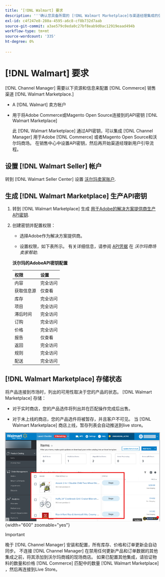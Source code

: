 ```yaml
---
title: ‘[!DNL Walmart] 要求
description: '''确认您具备所需的 [!DNL Walmart Marketplace]与渠道经理集成的信息和资源。”'
exl-id: c4f247e8-280a-4595-a6c8-cf8b732d7aab
source-git-commit: a3ae579c0eda0c27bf8eab9d0ac12919eaad494b
workflow-type: tm+mt
source-wordcount: '335'
ht-degree: 0%

---
```


# [!DNL Walmart] 要求

[!DNL Channel Manager] 需要以下资源和信息来配置 [!DNL Commerce] 销售渠道 [!DNL Walmart Marketplace.]

* A [!DNL Walmart] 卖方帐户

* 用于将Adobe Commerce或Magento Open Source连接到的API密钥 [!DNL Walmart Marketplace]

   此 [!DNL Walmart Marketplace] 通过API密钥，可以集成 [!DNL Channel Manager] 用于Adobe [!DNL Commerce] 或者Magento Open Source和沃尔玛商场。 在销售中心中设置API密钥，然后再开始渠道经理新用户引导流程。

## 设置 [!DNL Walmart Seller] 帐户

转到 [!DNL Walmart Seller Center] 设置 [沃尔玛卖家账户](https://seller.walmart.com/signup?q=&amp;origin=solution_provider&amp;src=0014M00001zivMp).

## 生成 [!DNL Walmart Marketplace] 生产API密钥

1. 转到 [!DNL Walmart Marketplace] 生成 [用于Adobe的解决方案提供商生产API密钥](https://developer.walmart.com/#preloginModal?redirectUri=https%3A%2F%2Fdeveloper.walmart.com%2Faccount%2FgenerateKey).

1. 创建密钥并配置权限：

   * 选择Adobe作为解决方案提供商。

   * 设置权限，如下表所示。 有关详细信息，请参阅 [API凭据](https://sellerhelp.walmart.com/seller/s/guide?article=000006422) 在 _沃尔玛商场卖家帮助_.

   **沃尔玛的AdobeAPI密钥配置**

   | **权限** | **设置** |
   |----------------|-------------|
   | 内容 | 完全访问 |
   | 获取信息源 | 仅查看 |
   | 库存 | 完全访问 |
   | 项目 | 完全访问 |
   | 滞后时间 | 完全访问 |
   | 订购 | 完全访问 |
   | 价格 | 完全访问 |
   | 报告 | 仅查看 |
   | 返回 | 完全访问 |
   | 规则 | 完全访问 |
   | 配送 | 完全访问 |

## [!DNL Walmart Marketplace] 存储状态

将产品连接到市场时，列出的可用性取决于您的产品的状态。 [!DNL Walmart Marketplace] 存储：

* 对于实时商店，您的产品选件将列出并在匹配操作完成后出售。

* 对于未上线的商店，您的产品选件将被暂存，并且客户不可见。 当 [!DNL Walmart Marketplace] 商店上线，暂存列表会自动推送到live store。

![[!DNL Walmart Seller Central] 暂存产品](assets/walmart-seller-central-staged.png){width="600" zoomable="yes"}

>[!IMPORTANT]
>
>晚于 [!DNL Channel Manager] 安装和配置，所有库存、价格和订单更新会自动同步。 不连接 [!DNL Channel Manager] 在禁用任何更新产品和订单数据的其他集成之前，将其添加到沃尔玛商城的现场商店。 如果已配置其他集成，请验证物料的数量和价格 [!DNL Commerce] 匹配中的数量 [!DNL Walmart Marketplace] ，然后再连接到Live Store。

